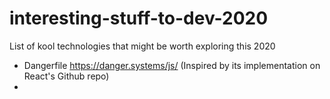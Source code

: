 # interesting-stuff-to-dev-2020
List of kool technologies that might be worth exploring this 2020

- Dangerfile https://danger.systems/js/ (Inspired by its implementation on React's Github repo)
- 
